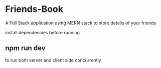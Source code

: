 # Friends-Book
A Full Stack application using MERN stack to store details of your friends

install dependencies before running

## npm run dev
to run both server and client side concurrently
